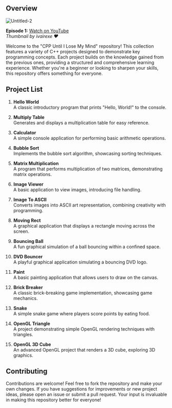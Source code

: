## Overview

![Untitled-2](https://github.com/user-attachments/assets/8ae68843-baa4-4930-99a1-a2826486fbe9)

**Episode 1:** [Watch on YouTube](https://www.youtube.com/watch?v=7OKjYQD2xhs)  
*Thumbnail by ivairexe ❤️*

Welcome to the "CPP Until I Lose My Mind" repository! This collection features a variety of C++ projects designed to demonstrate key programming concepts. Each project builds on the knowledge gained from the previous ones, providing a structured and comprehensive learning experience. Whether you're a beginner or looking to sharpen your skills, this repository offers something for everyone.

## Project List

1. **Hello World**  
   A classic introductory program that prints "Hello, World!" to the console.

2. **Multiply Table**  
   Generates and displays a multiplication table for easy reference.

3. **Calculator**  
   A simple console application for performing basic arithmetic operations.

4. **Bubble Sort**  
   Implements the bubble sort algorithm, showcasing sorting techniques.

5. **Matrix Multiplication**  
   A program that performs multiplication of two matrices, demonstrating matrix operations.

6. **Image Viewer**  
   A basic application to view images, introducing file handling.

7. **Image To ASCII**  
   Converts images into ASCII art representation, combining creativity with programming.

8. **Moving Rect**  
   A graphical application that displays a rectangle moving across the screen.

9. **Bouncing Ball**  
   A fun graphical simulation of a ball bouncing within a confined space.

10. **DVD Bouncer**  
    A playful graphical application simulating a bouncing DVD logo.

11. **Paint**  
    A basic painting application that allows users to draw on the canvas.

12. **Brick Breaker**  
    A classic brick-breaking game implementation, showcasing game mechanics.

13. **Snake**  
    A simple snake game where players score points by eating food.

14. **OpenGL Triangle**  
    A project demonstrating simple OpenGL rendering techniques with triangles.

15. **OpenGL 3D Cube**  
    An advanced OpenGL project that renders a 3D cube, exploring 3D graphics.

## Contributing

Contributions are welcome! Feel free to fork the repository and make your own changes. If you have suggestions for improvements or new project ideas, please open an issue or submit a pull request. Your input is invaluable in making this repository better for everyone!

